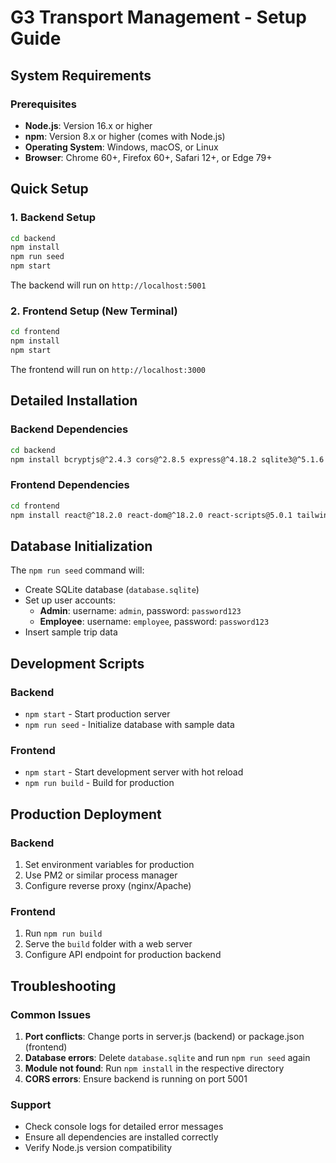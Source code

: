 # G3 Transport Management - Setup Guide

## System Requirements

### Prerequisites
- **Node.js**: Version 16.x or higher
- **npm**: Version 8.x or higher (comes with Node.js)
- **Operating System**: Windows, macOS, or Linux
- **Browser**: Chrome 60+, Firefox 60+, Safari 12+, or Edge 79+

## Quick Setup

### 1. Backend Setup
```bash
cd backend
npm install
npm run seed
npm start
```
The backend will run on `http://localhost:5001`

### 2. Frontend Setup (New Terminal)
```bash
cd frontend
npm install
npm start
```
The frontend will run on `http://localhost:3000`

## Detailed Installation

### Backend Dependencies
```bash
cd backend
npm install bcryptjs@^2.4.3 cors@^2.8.5 express@^4.18.2 sqlite3@^5.1.6
```

### Frontend Dependencies
```bash
cd frontend
npm install react@^18.2.0 react-dom@^18.2.0 react-scripts@5.0.1 tailwindcss@^3.3.3 chart.js@^4.3.3 react-chartjs-2@^5.2.0 axios@^1.4.0 lucide-react@^0.263.1 jspdf@^2.5.1 html2canvas@^1.4.1
```

## Database Initialization

The `npm run seed` command will:
- Create SQLite database (`database.sqlite`)
- Set up user accounts:
  - **Admin**: username: `admin`, password: `password123`
  - **Employee**: username: `employee`, password: `password123`
- Insert sample trip data

## Development Scripts

### Backend
- `npm start` - Start production server
- `npm run seed` - Initialize database with sample data

### Frontend
- `npm start` - Start development server with hot reload
- `npm run build` - Build for production

## Production Deployment

### Backend
1. Set environment variables for production
2. Use PM2 or similar process manager
3. Configure reverse proxy (nginx/Apache)

### Frontend
1. Run `npm run build`
2. Serve the `build` folder with a web server
3. Configure API endpoint for production backend

## Troubleshooting

### Common Issues
1. **Port conflicts**: Change ports in server.js (backend) or package.json (frontend)
2. **Database errors**: Delete `database.sqlite` and run `npm run seed` again
3. **Module not found**: Run `npm install` in the respective directory
4. **CORS errors**: Ensure backend is running on port 5001

### Support
- Check console logs for detailed error messages
- Ensure all dependencies are installed correctly
- Verify Node.js version compatibility
